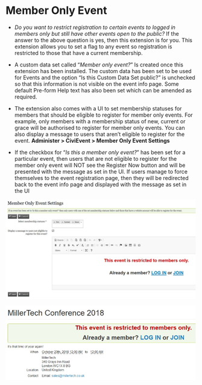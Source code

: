 Member Only Event
=================

- *Do you want to restrict registration to certain events to logged in members only but still have other events open to the public?* 
If the answer to the above question is yes, then this extension is for you. 
This extension allows you to set a flag to any event so registration is restricted to those that have a current membership. 

- A custom data set called “*Member only event?*” Is created once this extension has been installed. 
The custom data has been set to be used for Events and the option “Is this Custom Data Set public?” is unchecked so that this information is not visible on the event info page. 
Some default Pre-form Help text has also been set which can be amended as required.

- The extension also comes with a UI to set membership statuses for members that should be eligible to register for member only events. For example, only members with a membership status of new, current or grace will be authorised to register for member only events. 
You can also display a message to users that aren’t eligible to register for the event. 
**Administer > CiviEvent > Member Only Event Settings**

- If the checkbox for “*Is this a member only event?*” has been set for a particular event, then users that are not eligible to register for the member only event will NOT see the Register Now button and will be presented with the message as set in the UI. 
If users manage to force themselves to the event registration page, then they will be redirected back to the event info page and displayed with the message as set in the UI

![Member Only Event Setting](/images/member_only_event.JPG?raw=true "Member Only Event Setting")

![Member Only Display Message](/images/member_only_event_2.JPG?raw=true "Member Only Display Message")